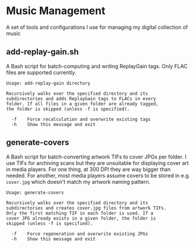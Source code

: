 # Music Management

A set of tools and configurations I use for managing my digital collection of music

## add-replay-gain.sh

A Bash script for batch-computing and writing ReplayGain tags. Only FLAC files are supported currently.

```
Usage: add-replay-gain directory

Recursively walks over the specified directory and its
subdirectories and adds ReplayGain tags to FLACs in every
folder. If all files in a given folder are already tagged,
the folder is skipped (unless -f is specified).

  -f    Force recalculation and overwrite existing tags
  -h    Show this message and exit
```

## generate-covers

A Bash script for batch-converting artwork TIFs to cover JPGs per folder. I use TIFs for archiving scans but they are unsuitable for displaying cover art in media players. For one thing, at 300 DPI they are way bigger than needed. For another, most media players assume covers to be stored in e.g. `cover.jpg` which doesn't match my artwork naming pattern.

```
Usage: generate-covers

Recursively walks over the specified directory and its
subdirectories and creates cover.jpg files from artwork TIFs.
Only the first matching TIF in each folder is used. If a
cover JPG already exists in a given folder, the folder is
skipped (unless -f is specified).

  -f    Force regeneration and overwrite existing JPGs
  -h    Show this message and exit
```
